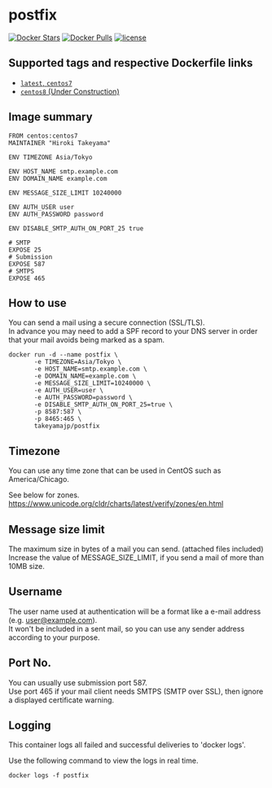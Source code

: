 # postfix
[![Docker Stars](https://img.shields.io/docker/stars/takeyamajp/postfix.svg)](https://hub.docker.com/r/takeyamajp/postfix/)
[![Docker Pulls](https://img.shields.io/docker/pulls/takeyamajp/postfix.svg)](https://hub.docker.com/r/takeyamajp/postfix/)
[![license](https://img.shields.io/github/license/takeyamajp/docker-postfix.svg)](https://github.com/takeyamajp/docker-postfix/blob/master/LICENSE)

## Supported tags and respective Dockerfile links  
- [`latest`, `centos7`](https://github.com/takeyamajp/docker-postfix/blob/master/centos7/Dockerfile)
- [`centos8` (Under Construction)](https://github.com/takeyamajp/docker-postfix/blob/master/centos8/Dockerfile)

## Image summary
    FROM centos:centos7  
    MAINTAINER "Hiroki Takeyama"
    
    ENV TIMEZONE Asia/Tokyo
    
    ENV HOST_NAME smtp.example.com  
    ENV DOMAIN_NAME example.com
    
    ENV MESSAGE_SIZE_LIMIT 10240000
    
    ENV AUTH_USER user  
    ENV AUTH_PASSWORD password
    
    ENV DISABLE_SMTP_AUTH_ON_PORT_25 true
    
    # SMTP  
    EXPOSE 25  
    # Submission  
    EXPOSE 587  
    # SMTPS  
    EXPOSE 465

## How to use
You can send a mail using a secure connection (SSL/TLS).  
In advance you may need to add a SPF record to your DNS server in order that your mail avoids being marked as a spam.

    docker run -d --name postfix \  
           -e TIMEZONE=Asia/Tokyo \  
           -e HOST_NAME=smtp.example.com \  
           -e DOMAIN_NAME=example.com \  
           -e MESSAGE_SIZE_LIMIT=10240000 \  
           -e AUTH_USER=user \  
           -e AUTH_PASSWORD=password \  
           -e DISABLE_SMTP_AUTH_ON_PORT_25=true \  
           -p 8587:587 \  
           -p 8465:465 \  
           takeyamajp/postfix 

## Timezone
You can use any time zone that can be used in CentOS such as America/Chicago.  

See below for zones.  
https://www.unicode.org/cldr/charts/latest/verify/zones/en.html

## Message size limit
The maximum size in bytes of a mail you can send. (attached files included)  
Increase the value of MESSAGE_SIZE_LIMIT, if you send a mail of more than 10MB size.

## Username
The user name used at authentication will be a format like a e-mail address (e.g. user@example.com).  
It won't be included in a sent mail, so you can use any sender address according to your purpose.

## Port No.
You can usually use submission port 587.  
Use port 465 if your mail client needs SMTPS (SMTP over SSL), then ignore a displayed certificate warning.

## Logging
This container logs all failed and successful deliveries to 'docker logs'.

Use the following command to view the logs in real time.

    docker logs -f postfix
